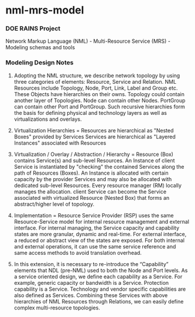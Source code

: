 nml-mrs-model
=============

### DOE RAINS Project

Network Markup Language (NML) - Multi-Resource Service (MRS) - Modeling schemas and tools

### Modeling Design Notes

1. Adopting the NML structure, we describe network topology by using three categories of elements: Resource, Service and Relation. NML Resources include Topology, Node, Port, Link, Label and Group etc. These Objects have hierarchies on their owns. Topology could contain another layer of Topologies. Node can contain other Nodes. PortGroup can contain other Port and PortGroup. Such recursive hierarchies form the basis for defining physical and technology layers as well as virtualizations and overlays.  

2. Virtualization Hierarchies = 
        Resources are hierarchical as "Nested Boxes" provided by Services
        Services are hierarchical as "Layered Instances" associated with Resources
 
3. Virtualization / Overlay / Abstraction / Hierarchy =
        Resource (Box) contains Service(s) and sub-level Resources. An Instance of client Service is instantiated by "checking" the contained Services along the path of Resources (Boxes). An Instance is allocated with certain capacity by the provider Services and may also be allocated with dedicated sub-level Resources. Every resource manager (RM) locally manages the allocation. client Service can become the Service associated with virtualized Resource (Nested Box) that forms an abstract/higher level of topology.

4. Implementation = 
        Resource Service Provider (RSP) uses the same Resource-Service model for internal resource management and external interface. For internal managing, the Service capacity and capability states are more granular, dynamic and real-time. For external interface, a reduced or abstract view of the states are exposed. For both internal and external operations, it can use the same service reference and same access methods to avoid translation overhead.
 
5. In this extension, it is necessary to re-introduce the “Capability” elements that NDL (pre-NML) used to both the Node and Port levels. As a service oriented design, we define each capability as a Service. For example, generic capacity or bandwidth is a Service. Protection capability is a Service. Technology and vendor specific capabilities are also defined as Services. Combining these Services with above hierarchies of NML Resources through Relations, we can easily define complex multi-resource topologies.

